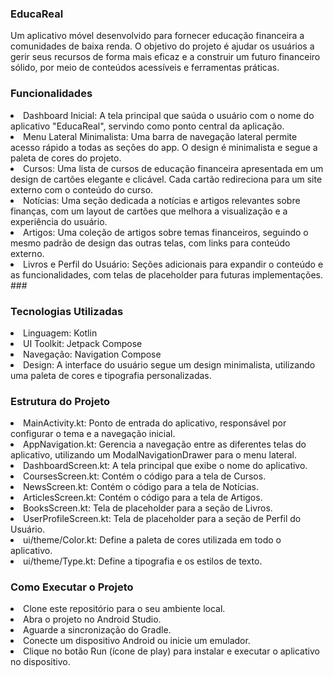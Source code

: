 ### EducaReal 
Um aplicativo móvel desenvolvido para fornecer educação financeira a comunidades de baixa renda. O objetivo do projeto é ajudar os usuários a gerir seus recursos de forma mais eficaz e a construir um futuro financeiro sólido, por meio de conteúdos acessíveis e ferramentas práticas.
###

### Funcionalidades

<li>Dashboard Inicial: A tela principal que saúda o usuário com o nome do aplicativo "EducaReal", servindo como ponto central da aplicação.</li>

<li>Menu Lateral Minimalista: Uma barra de navegação lateral permite acesso rápido a todas as seções do app. O design é minimalista e segue a paleta de cores do projeto.</li>

<li>Cursos: Uma lista de cursos de educação financeira apresentada em um design de cartões elegante e clicável. Cada cartão redireciona para um site externo com o conteúdo do curso.</li>

<li>Notícias: Uma seção dedicada a notícias e artigos relevantes sobre finanças, com um layout de cartões que melhora a visualização e a experiência do usuário.</li>

<li>Artigos: Uma coleção de artigos sobre temas financeiros, seguindo o mesmo padrão de design das outras telas, com links para conteúdo externo.</li>

<li>Livros e Perfil do Usuário: Seções adicionais para expandir o conteúdo e as funcionalidades, com telas de placeholder para futuras implementações.</li>
###

### Tecnologias Utilizadas

<li>Linguagem: Kotlin</li>

<li>UI Toolkit: Jetpack Compose</li>

<li>Navegação: Navigation Compose</li>

<li>Design: A interface do usuário segue um design minimalista, utilizando uma paleta de cores e tipografia personalizadas.</li>

###

### Estrutura do Projeto

<li>MainActivity.kt: Ponto de entrada do aplicativo, responsável por configurar o tema e a navegação inicial.</li>

<li>AppNavigation.kt: Gerencia a navegação entre as diferentes telas do aplicativo, utilizando um ModalNavigationDrawer para o menu lateral.</li>

<li>DashboardScreen.kt: A tela principal que exibe o nome do aplicativo.</li>

<li>CoursesScreen.kt: Contém o código para a tela de Cursos.</li>

<li>NewsScreen.kt: Contém o código para a tela de Notícias.</li>

<li>ArticlesScreen.kt: Contém o código para a tela de Artigos.</li>

<li>BooksScreen.kt: Tela de placeholder para a seção de Livros.</li>

<li>UserProfileScreen.kt: Tela de placeholder para a seção de Perfil do Usuário.</li>

<li>ui/theme/Color.kt: Define a paleta de cores utilizada em todo o aplicativo.</li>

<li>ui/theme/Type.kt: Define a tipografia e os estilos de texto.</li>

###

### Como Executar o Projeto

<li>Clone este repositório para o seu ambiente local.</li>

<li>Abra o projeto no Android Studio.</li>

<li>Aguarde a sincronização do Gradle.</li>

<li>Conecte um dispositivo Android ou inicie um emulador.</li>

<li>Clique no botão Run (ícone de play) para instalar e executar o aplicativo no dispositivo.</li>
